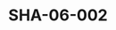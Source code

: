 ---
pid: SHA-06-002
title: SHA-06-002
language: ar
original_label: 
rights: شرحبيل احمد
location_of_original: شرحبيل احمد
photographer_or_studio: 
scanned_from: photograph 7.7 by 9.9
_date: late 1960s
location: الخرطوم، نادي ثقافي
description: زيارة ستوكلي كارمايكل مع اعضاء نادي جاز نمرة واحدة
additional_notes: 
permission_display: 'yes'
on_server: 'yes'
on_website: 'yes'
permalink: /photopages/ar/SHA-06-002.html
layout: photo-page
---